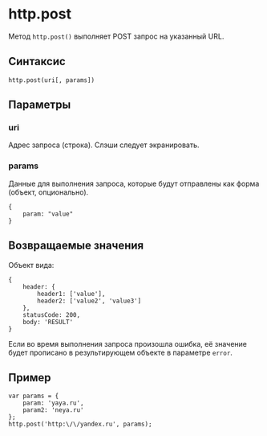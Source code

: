 # http.post

Метод `http.post()` выполняет POST запрос на указанный URL.

## Синтаксис

```
http.post(uri[, params])
```

## Параметры

### uri
Адрес запроса (строка). Слэши следует экранировать.

### params
Данные для выполнения запроса, которые будут отправлены как форма (объект, опционально). 

```
{
    param: "value"
}
```

## Возвращаемые значения

Объект вида:

```
{
    header: {
        header1: ['value'],
        header2: ['value2', 'value3']
    },
    statusCode: 200,
    body: 'RESULT'
}
```

Если во время выполнения запроса произошла ошибка, её значение будет прописано в результирующем объекте в параметре `error`.

## Пример  

```
var params = {
    param: 'yaya.ru',
    param2: 'neya.ru'
};
http.post('http:\/\/yandex.ru', params);
```

